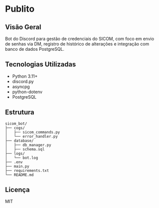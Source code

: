 # Publito

## Visão Geral

Bot do Discord para gestão de credenciais do SICOM, com foco em envio de senhas via DM, registro de histórico de alterações e integração com banco de dados PostgreSQL.

## Tecnologias Utilizadas

* Python 3.11+
* discord.py
* asyncpg
* python-dotenv
* PostgreSQL

## Estrutura

```
sicom_bot/
├── cogs/
│   ├── sicom_commands.py
│   └── error_handler.py
├── database/
│   ├── db_manager.py
│   ├── schema.sql
├── logs/
│   └── bot.log
├── .env
├── main.py
├── requirements.txt
└── README.md
```

## Licença

MIT
